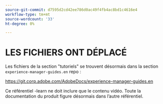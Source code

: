 ```yaml
---
source-git-commit: d7595d2cd42ee786d0ac49f4fb4ac8bd1c4616e4
workflow-type: tm+mt
source-wordcount: '33'
ht-degree: 0%

---
```

# LES FICHIERS ONT DÉPLACÉ

Les fichiers de la section &quot;tutoriels&quot; se trouvent désormais dans la section `experience-manager-guides.en` repo :

<https://git.corp.adobe.com/AdobeDocs/experience-manager-guides.en>

Ce référentiel -learn ne doit inclure que le contenu vidéo. Toute la documentation du produit figure désormais dans l’autre référentiel.
